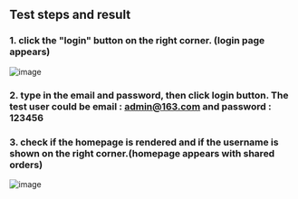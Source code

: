 ## Test steps and result
### 1. click the "login" button on the right corner. (**login page appears**)
![image](https://user-images.githubusercontent.com/50439378/134592314-d7bb1153-e5e1-4bb5-938a-fcb42bfb715b.png)

### 2. type in the email and password, then click login button. The test user could be email : admin@163.com and password : 123456
### 3. check if the homepage is rendered and if the username is shown on the right corner.(**homepage appears with shared orders**)
![image](https://user-images.githubusercontent.com/50439378/134592343-662d7f3b-ef06-40f1-b420-daee7a500bd4.png)

